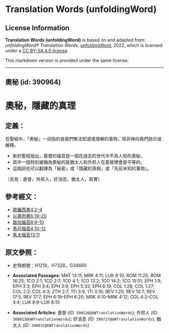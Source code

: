 # Translation Words (unfoldingWord)

## License Information

**Translation Words (unfoldingWord)** is based on and adapted from: _unfoldingWord® Translation Words_, [unfoldingWord](https://unfoldingword.org/utw), 2022, which is licensed under a [CC BY-SA 4.0 license](https://creativecommons.org/licenses/by-sa/4.0/legalcode.en).

This markdown version is provided under the same license.



--------------------------------

## 奧秘 (id: 390964)

奧秘，隱藏的真理
========

定義：
---

在聖經中，「奧秘」一詞指的是我們無法知道或理解的事物，除非神向我們啟示或解釋。

* 新約聖經指出，基督的福音是一個在過去的世代中不為人知的奧秘。
* 其中一個特別被稱為奧秘的是猶太人和外邦人在基督裡會是平等的。
* 這個詞也可以翻譯為「秘密」或「隱藏的真相」或「先前未知的事物」。

（另見：基督，外邦人，好消息，猶太人，真實）

參考經文：
-----

* [歌羅西書4:2–4](https://ref.ly/Col4:2-Col4:4)
* [以弗所書6:19–20](https://ref.ly/Eph6:19-Eph6:20)
* [路加福音8:9–10](https://ref.ly/Luke8:9-Luke8:10)
* [馬可福音4:10–12](https://ref.ly/Mark4:10-Mark4:12)
* [馬太福音13:11](https://ref.ly/Matt13:11)

原文參照：
-----

* 史特朗號：H1219，H7328，G34660

* **Associated Passages:** MAT 13:11; MRK 4:11; LUK 8:10; ROM 11:25; ROM 16:25; 1CO 2:1; 1CO 2:7; 1CO 4:1; 1CO 13:2; 1CO 14:2; 1CO 15:51; EPH 1:9; EPH 3:3; EPH 3:4; EPH 3:9; EPH 5:32; EPH 6:19; COL 1:26; COL 1:27; COL 2:2; COL 4:3; 2TH 2:7; 1TI 3:9; 1TI 3:16; REV 1:20; REV 10:7; REV 17:5; REV 17:7; EPH 6:19–EPH 6:20; MRK 4:10–MRK 4:12; COL 4:2–COL 4:4; LUK 8:9–LUK 8:10
* **Associated Articles:** 基督 (ID: `390526@UWTranslationWords`); 外邦人 (ID: `369013@UWTranslationWords`); 好消息 (ID: `390727@UWTranslationWords`); 猶太人 (ID: `390832@UWTranslationWords`)

